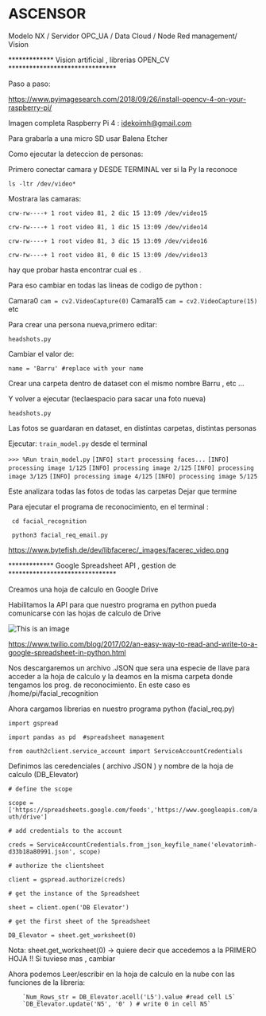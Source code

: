 # ASCENSOR
Modelo NX / Servidor OPC_UA / Data Cloud / Node Red management/ Vision

*************   Vision artificial , librerias OPEN_CV *******************************

Paso a paso:

https://www.pyimagesearch.com/2018/09/26/install-opencv-4-on-your-raspberry-pi/

Imagen completa Raspberry Pi 4 : idekoimh@gmail.com

Para grabarla a una micro SD usar Balena Etcher

Como ejecutar la deteccion de personas:

Primero conectar camara y DESDE TERMINAL ver si la Py la reconoce

`ls -ltr /dev/video*`

Mostrara las camaras:

`crw-rw----+ 1 root video 81, 2 dic 15 13:09 /dev/video15`

`crw-rw----+ 1 root video 81, 1 dic 15 13:09 /dev/video14`

`crw-rw----+ 1 root video 81, 3 dic 15 13:09 /dev/video16`

`crw-rw----+ 1 root video 81, 0 dic 15 13:09 /dev/video13`

hay que probar hasta encontrar cual es .

Para eso cambiar en todas las lineas de codigo de python :

Camara0
`cam = cv2.VideoCapture(0)`
Camara15
`cam = cv2.VideoCapture(15)`
etc

Para crear una persona nueva,primero editar:

`headshots.py`

Cambiar el valor de:

`name = 'Barru' #replace with your name`

Crear una carpeta dentro de dataset con el mismo nombre Barru , etc ...

Y volver a ejecutar (teclaespacio para sacar una foto nueva)

`headshots.py`

Las fotos se guardaran en dataset, en distintas carpetas, distintas personas

Ejecutar:
`train_model.py` 
desde el terminal

`>>> %Run train_model.py`
`[INFO] start processing faces...`
`[INFO] processing image 1/125`
`[INFO] processing image 2/125`
`[INFO] processing image 3/125`
`[INFO] processing image 4/125`
`[INFO] processing image 5/125`


Este analizara todas las fotos de todas las carpetas
Dejar que termine


Para ejecutar el programa de reconocimiento, en el terminal :

` cd facial_recognition` 

` python3 facial_req_email.py` 

https://www.bytefish.de/dev/libfacerec/_images/facerec_video.png



************* Google Spreadsheet API , gestion de  *******************************

Creamos una hoja de calculo en Google Drive

Habilitamos la API para que nuestro programa en python pueda comunicarse con las hojas de calculo de Drive


![This is an image](https://s3.amazonaws.com/com.twilio.prod.twilio-docs/original_images/google-developer-console.gif)


https://www.twilio.com/blog/2017/02/an-easy-way-to-read-and-write-to-a-google-spreadsheet-in-python.html


Nos descargaremos un archivo .JSON que sera una especie de llave para acceder a la hoja de calculo y la deamos en la misma carpeta donde tengamos los prog. de reconocimiento.
En este caso es /home/pi/facial_recognition

Ahora cargamos librerias en nuestro programa python (facial_req.py)

`import gspread`

`import pandas as pd  #spreadsheet management`

`from oauth2client.service_account import ServiceAccountCredentials`

Definimos las ceredenciales ( archivo JSON ) y nombre de la hoja de calculo (DB_Elevator)

`# define the scope`

`scope = ['https://spreadsheets.google.com/feeds','https://www.googleapis.com/auth/drive']`

`# add credentials to the account`

`creds = ServiceAccountCredentials.from_json_keyfile_name('elevatorimh-d33b18a80991.json', scope)`

`# authorize the clientsheet`

`client = gspread.authorize(creds)`

`# get the instance of the Spreadsheet`

`sheet = client.open('DB Elevator')`

`# get the first sheet of the Spreadsheet`

`DB_Elevator = sheet.get_worksheet(0)`

Nota: sheet.get_worksheet(0) -> quiere decir que accedemos a la PRIMERO HOJA !! Si tuviese mas , cambiar

Ahora podemos Leer/escribir en la hoja de calculo en la nube con las funciones de la libreria:

        `Num_Rows_str = DB_Elevator.acell('L5').value #read cell L5`
        `DB_Elevator.update('N5', '0' ) # write 0 in cell N5`


